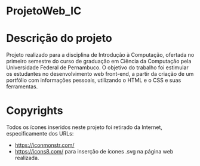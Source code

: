 # ProjetoWeb_IC
# Descrição do projeto
Projeto realizado para a disciplina de Introdução à Computação, ofertada no primeiro semestre do curso de graduação em Ciência da Computação pela Universidade Federal de Pernambuco.
O objetivo do trabalho foi estimular os estudantes no desenvolvimento web front-end, a partir da criação de um portfólio com informações pessoais, utilizando o HTML e o CSS e suas ferramentas.

# Copyrights 
Todos os ícones inseridos neste projeto foi retirado da Internet, especificamente dos URLs:
- https://iconmonstr.com/
- https://icons8.com/
para inserção de ícones .svg na página web realizada. 
